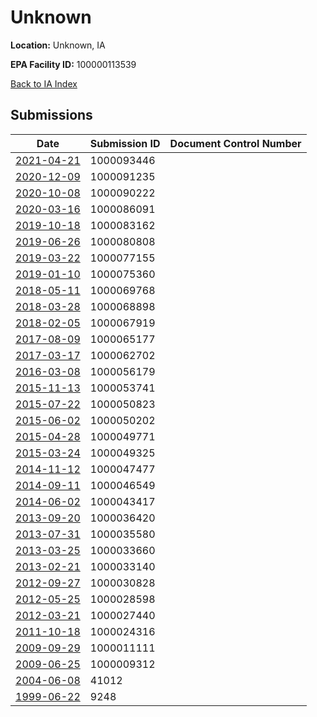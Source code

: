 # Unknown

**Location:** Unknown, IA

**EPA Facility ID:** 100000113539

[Back to IA Index](../../index.md)

## Submissions

| Date | Submission ID | Document Control Number |
|------|--------------|-------------------------|
| [2021-04-21](submissions/1000093446.md) | 1000093446 |  |
| [2020-12-09](submissions/1000091235.md) | 1000091235 |  |
| [2020-10-08](submissions/1000090222.md) | 1000090222 |  |
| [2020-03-16](submissions/1000086091.md) | 1000086091 |  |
| [2019-10-18](submissions/1000083162.md) | 1000083162 |  |
| [2019-06-26](submissions/1000080808.md) | 1000080808 |  |
| [2019-03-22](submissions/1000077155.md) | 1000077155 |  |
| [2019-01-10](submissions/1000075360.md) | 1000075360 |  |
| [2018-05-11](submissions/1000069768.md) | 1000069768 |  |
| [2018-03-28](submissions/1000068898.md) | 1000068898 |  |
| [2018-02-05](submissions/1000067919.md) | 1000067919 |  |
| [2017-08-09](submissions/1000065177.md) | 1000065177 |  |
| [2017-03-17](submissions/1000062702.md) | 1000062702 |  |
| [2016-03-08](submissions/1000056179.md) | 1000056179 |  |
| [2015-11-13](submissions/1000053741.md) | 1000053741 |  |
| [2015-07-22](submissions/1000050823.md) | 1000050823 |  |
| [2015-06-02](submissions/1000050202.md) | 1000050202 |  |
| [2015-04-28](submissions/1000049771.md) | 1000049771 |  |
| [2015-03-24](submissions/1000049325.md) | 1000049325 |  |
| [2014-11-12](submissions/1000047477.md) | 1000047477 |  |
| [2014-09-11](submissions/1000046549.md) | 1000046549 |  |
| [2014-06-02](submissions/1000043417.md) | 1000043417 |  |
| [2013-09-20](submissions/1000036420.md) | 1000036420 |  |
| [2013-07-31](submissions/1000035580.md) | 1000035580 |  |
| [2013-03-25](submissions/1000033660.md) | 1000033660 |  |
| [2013-02-21](submissions/1000033140.md) | 1000033140 |  |
| [2012-09-27](submissions/1000030828.md) | 1000030828 |  |
| [2012-05-25](submissions/1000028598.md) | 1000028598 |  |
| [2012-03-21](submissions/1000027440.md) | 1000027440 |  |
| [2011-10-18](submissions/1000024316.md) | 1000024316 |  |
| [2009-09-29](submissions/1000011111.md) | 1000011111 |  |
| [2009-06-25](submissions/1000009312.md) | 1000009312 |  |
| [2004-06-08](submissions/41012.md) | 41012 |  |
| [1999-06-22](submissions/9248.md) | 9248 |  |
